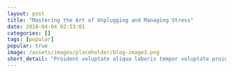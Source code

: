 ```yaml
---
layout: post
title: "Mastering the Art of Unplugging and Managing Stress"
date: 2018-04-04 02:53:01
categories: []
tags: [popular]
popular: true
image: /assets/images/placeholder/blog-image3.png
short_detail: "Proident voluptate aliqua laboris tempor voluptate proident ex esse enim est cillum sint Lorem eiusmod officia anim."
---
```

